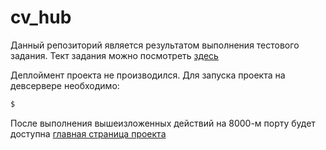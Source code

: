 # cv_hub
Данный репозиторий является результатом выполнения тестового задания.
Тект задания можно посмотреть [здесь](https://github.com/nurekil/cv_hub/blob/master/task.pdf)

Деплоймент проекта не производился. Для запуска проекта на девсервере необходимо:
```sh
$ 
```
После выполнения вышеизложенных действий на 8000-м порту будет доступна [главная страница проекта](http://127.0.0.1:8000/)
